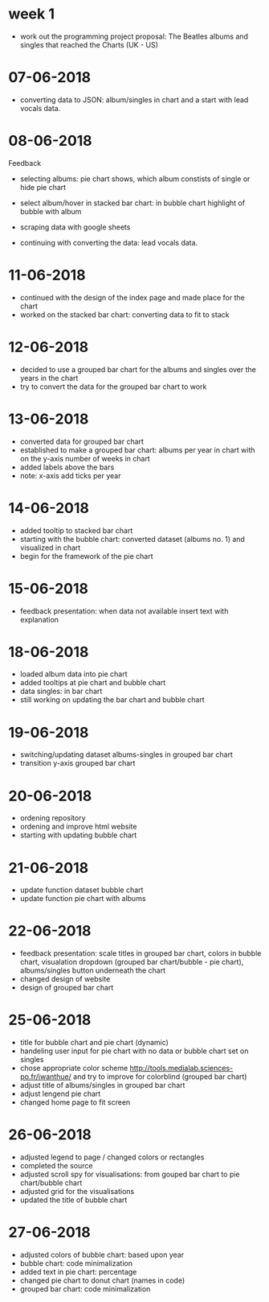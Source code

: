 

# week 1
* work out the programming project proposal: The Beatles albums and singles that reached the Charts (UK - US)

# 07-06-2018
* converting data to JSON: album/singles in chart and a start with lead vocals data.

# 08-06-2018
Feedback

* selecting albums: pie chart shows, which album constists of single or
hide pie chart
* select album/hover in stacked bar chart: in bubble chart highlight of bubble with album
* scraping data with google sheets

* continuing with converting the data: lead vocals data.

# 11-06-2018
* continued with the design of the index page and made place for the chart
* worked on the stacked bar chart: converting data to fit to stack

# 12-06-2018
* decided to use a grouped bar chart for the albums and singles over the years in the chart
* try to convert the data for the grouped bar chart to work

# 13-06-2018
* converted data for grouped bar chart
* established to make a grouped bar chart: albums per year in chart with on the y-axis number of weeks in chart
* added labels above the bars
* note: x-axis add ticks per year

# 14-06-2018
* added tooltip to stacked bar chart
* starting with the bubble chart: converted dataset (albums no. 1) and visualized in chart
* begin for the framework of the pie chart

# 15-06-2018
* feedback presentation: when data not available insert text with explanation

# 18-06-2018
* loaded album data into pie chart
* added tooltips at pie chart and bubble chart
* data singles: in bar chart
* still working on updating the bar chart and bubble chart

# 19-06-2018
* switching/updating dataset albums-singles in grouped bar chart
* transition y-axis grouped bar chart

# 20-06-2018
* ordening repository
* ordening and improve html website
* starting with updating bubble chart

# 21-06-2018
* update function dataset bubble chart
* update function pie chart with albums

# 22-06-2018
* feedback presentation: scale titles in grouped bar chart, colors in bubble
chart, visualation dropdown (grouped bar chart/bubble - pie chart), albums/singles
button underneath the chart
* changed design of website
* design of grouped bar chart

# 25-06-2018
* title for bubble chart and pie chart (dynamic)
* handeling user input for pie chart with no data or bubble chart set on singles
* chose appropriate color scheme http://tools.medialab.sciences-po.fr/iwanthue/
and try to improve for colorblind (grouped bar chart)
* adjust title of albums/singles in grouped bar chart
* adjust lengend pie chart
* changed home page to fit screen

# 26-06-2018
* adjusted legend to page / changed colors or rectangles
* completed the source
* adjusted scroll spy for visualisations: from gouped bar chart to pie chart/bubble chart
* adjusted grid for the visualisations
* updated the title of bubble chart

# 27-06-2018
* adjusted colors of bubble chart: based upon year
* bubble chart: code minimalization
* added text in pie chart: percentage
* changed pie chart to donut chart (names in code)
* grouped bar chart: code minimalization
